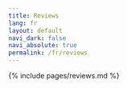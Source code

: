 ```yaml
---
title: Reviews
lang: fr
layout: default
navi_dark: false
navi_absolute: true
permalink: /fr/reviews
---
```


{% include pages/reviews.md %} 
